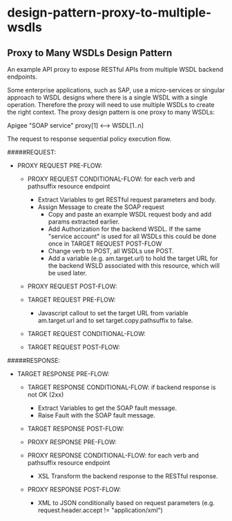# design-pattern-proxy-to-multiple-wsdls

## Proxy to Many WSDLs Design Pattern
An example API proxy to expose RESTful APIs from multiple WSDL backend endpoints.

Some enterprise applications, such as SAP, use a micro-services or singular approach to WSDL designs where there is a single WSDL with a single operation. Therefore the proxy will need to use multiple WSDLs to create the right context. The proxy design pattern is one proxy to many WSDLs:

Apigee "SOAP service" proxy[1] <--> WSDL[1..n]

The request to response sequential policy execution flow.

#####REQUEST:
* PROXY REQUEST PRE-FLOW:
	* PROXY REQUEST CONDITIONAL-FLOW: for each verb and pathsuffix resource endpoint
		* Extract Variables to get RESTful request parameters and body.
		* Assign Message to create the SOAP request
			- Copy and paste an example WSDL request body and add params extracted earlier.
			- Add Authorization for the backend WSDL. If the same "service account" is used for all WSDLs this could be done once in TARGET REQUEST POST-FLOW
			- Change verb to POST, all WSDLs use POST.
			- Add a variable (e.g. am.target.url) to hold the target URL for the backend WSLD associated with this resource, which will be used later.
	* PROXY REQUEST POST-FLOW:

	* TARGET REQUEST PRE-FLOW:
		* Javascript callout to set the target URL from variable am.target.url and to set target.copy.pathsuffix to false.
	* TARGET REQUEST CONDITIONAL-FLOW:
	* TARGET REQUEST POST-FLOW:


#####RESPONSE:
* TARGET RESPONSE PRE-FLOW:
	* TARGET RESPONSE CONDITIONAL-FLOW: if backend response is not OK (2xx)
		* Extract Variables to get the SOAP fault message.
		* Raise Fault with the SOAP fault message.
	* TARGET RESPONSE POST-FLOW:

	* PROXY RESPONSE PRE-FLOW:
	* PROXY RESPONSE CONDITIONAL-FLOW: for each verb and pathsuffix resource endpoint
		* XSL Transform the backend response to the RESTful response.
	* PROXY RESPONSE POST-FLOW:
		* XML to JSON conditionally based on request parameters (e.g. request.header.accept != "application/xml")


